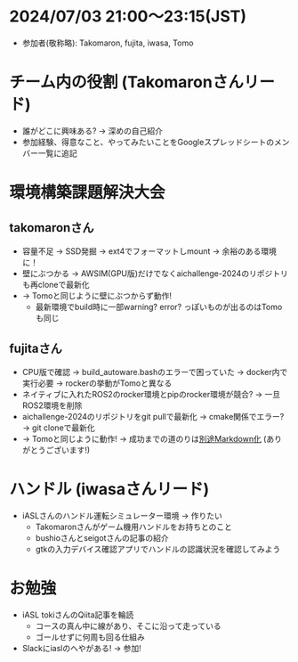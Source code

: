 # 2024/07/03 21:00～23:15(JST)
- 参加者(敬称略): Takomaron, fujita, iwasa, Tomo

# チーム内の役割 (Takomaronさんリード)
- 誰がどこに興味ある? -> 深めの自己紹介
- 参加経験、得意なこと、やってみたいことをGoogleスプレッドシートのメンバー一覧に追記

# 環境構築課題解決大会
## takomaronさん
- 容量不足 -> SSD発掘 -> ext4でフォーマットしmount -> 余裕のある環境に！
- 壁にぶつかる -> AWSIM(GPU版)だけでなくaichallenge-2024のリポジトリも再cloneで最新化
- -> Tomoと同じように壁にぶつからず動作!
  - 最新環境でbuild時に一部warning? error? っぽいものが出るのはTomoも同じ

## fujitaさん
- CPU版で確認 -> build_autoware.bashのエラーで困っていた -> docker内で実行必要 -> rockerの挙動がTomoと異なる
- ネイティブに入れたROS2のrocker環境とpipのrocker環境が競合? -> 一旦ROS2環境を削除
- aichallenge-2024のリポジトリをgit pullで最新化 -> cmake関係でエラー? -> git cloneで最新化
- -> Tomoと同じように動作! -> 成功までの道のりは[別途Markdown化](20240703_fujita.md) (ありがとうございます!)

# ハンドル (iwasaさんリード)
- iASLさんのハンドル運転シミュレーター環境 -> 作りたい
  - Takomaronさんがゲーム機用ハンドルをお持ちとのこと
  - bushioさんとseigotさんの記事の紹介
  - gtkの入力デバイス確認アプリでハンドルの認識状況を確認してみよう
 
# お勉強
- iASL tokiさんのQiita記事を輪読
  - コースの真ん中に線があり、そこに沿って走っている
  - ゴールせずに何周も回る仕組み
- Slackにiaslのへやがある! -> 参加!
